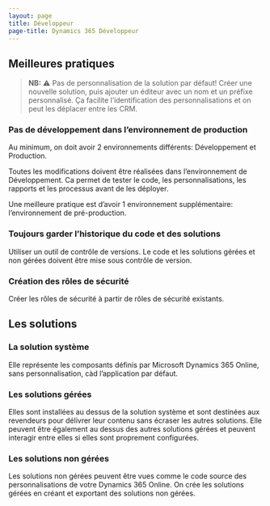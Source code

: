 ```yaml
---
layout: page
title: Développeur
page-title: Dynamics 365 Développeur
---
```


## Meilleures pratiques

> **NB:** ⚠️ Pas de personnalisation de la solution par défaut!
Créer une nouvelle solution, puis ajouter un éditeur avec un nom et un préfixe
personnalisé. Ça facilite l’identification des personnalisations et on peut les
déplacer entre les CRM.

### Pas de développement dans l’environnement de production
Au minimum, on doit avoir 2 environnements différents: Développement et Production.

Toutes les modifications doivent être réalisées dans l’environnement de Développement.
Ca permet de tester le code, les personnalisations, les rapports et les processus
avant de les déployer.

Une meilleure pratique est d’avoir 1 environnement supplémentaire: l’environnement
de pré-production.

### Toujours garder l’historique du code et des solutions
Utiliser un outil de contrôle de versions. Le code et les
solutions gérées et non gérées doivent être mise sous contrôle de version.

### Création des rôles de sécurité
Créer les rôles de sécurité à partir de rôles de sécurité existants.

## Les solutions
### La solution système
Elle représente les composants définis par Microsoft Dynamics 365 Online, sans
personnalisation, càd l’application par défaut.

### Les solutions gérées
Elles sont installées au dessus de la solution système et sont destinées aux
revendeurs pour délivrer leur contenu sans écraser les autres solutions. Elle
peuvent être également au dessus des autres solutions gérées et peuvent interagir
entre elles si elles sont proprement configurées.

### Les solutions non gérées
Les solutions non gérées peuvent être vues comme le code source des personnalisations
de votre Dynamics 365 Online. On crée les solutions gérées en créant et exportant
des solutions non gérées.

